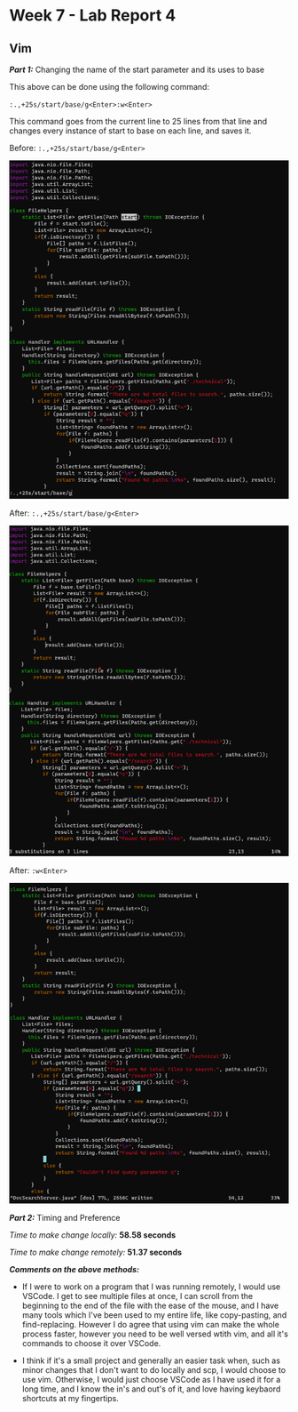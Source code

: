 # Week 7 - Lab Report 4 
## Vim 


***Part 1:***
Changing the name of the start parameter and its uses to base

This above can be done using the following command:

`:.,+25s/start/base/g<Enter>:w<Enter>`

This command goes from the current line to 25 lines from that line and changes every instance of start to base on each line, and saves it.

Before: `:.,+25s/start/base/g<Enter>`

![Image](lab5-part1a.png)

After: `:.,+25s/start/base/g<Enter>`

![Image](lab5-part1b.png)

After: `:w<Enter>`

![Image](lab5-part1c.png)

***Part 2:***
Timing and Preference

*Time to make change locally:* **58.58 seconds**

*Time to make change remotely:* **51.37 seconds**

***Comments on the above methods:***
- If I were to work on a program that I was running remotely, I would use VSCode. I get to see multiple files at once, I can scroll from the beginning to the end of the file with the ease of the mouse, and I have many tools which I've been used to my entire life, like copy-pasting, and find-replacing. However I do agree that using vim can make the whole process faster, however you need to be well versed wtith vim, and all it's commands to choose it over VSCode.

- I think if it's a small project and generally an easier task when, such as minor changes that I don't want to do locally and scp, I would choose to use vim. Otherwise, I would just choose VSCode as I have used it for a long time, and I know the in's and out's of it, and love having keybaord shortcuts at my fingertips.





